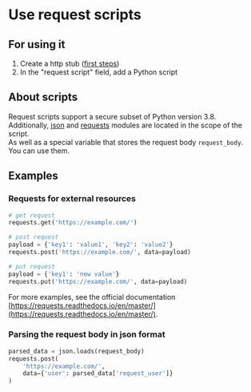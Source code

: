 # Use request scripts

## For using it
1. Create a http stub ([first steps](first-steps.html))
1. In the "request script" field, add a Python script

## About scripts
Request scripts support a secure subset of Python version 3.8.  
Additionally, [json](https://docs.python.org/3/library/json.html) and [requests](https://requests.readthedocs.io/en/master/) modules are located in the scope of the script.  
As well as a special variable that stores the request body `request_body`.  
You can use them.

## Examples
### Requests for external resources
```python
# get request
requests.get('https://example.com/')

# post request
payload = {'key1': 'value1', 'key2': 'value2'}
requests.post('https://example.com/', data=payload)

# put request
payload = {'key1': 'new value'}
requests.put('https://example.com/', data=payload)
```
For more examples, see the official documentation [https://requests.readthedocs.io/en/master/](https://requests.readthedocs.io/en/master/).

### Parsing the request body in json format
```python
parsed_data = json.loads(request_body)
requests.post(
    'https://example.com/',
    data={'user': parsed_data['request_user']}
)
```
